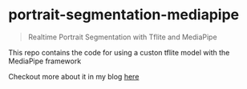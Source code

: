# portrait-segmentation-mediapipe
> Realtime Portrait Segmentation with Tflite and MediaPipe

This repo contains the code for using a custon tflite model with the MediaPipe framework


Checkout more about it in my blog [here](https://blog.gofynd.com/mediapipe-with-custom-tflite-model-d3ea0427b3c1)
